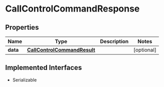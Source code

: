 

# CallControlCommandResponse

## Properties

Name | Type | Description | Notes
------------ | ------------- | ------------- | -------------
**data** | [**CallControlCommandResult**](CallControlCommandResult.md) |  |  [optional]


## Implemented Interfaces

* Serializable


